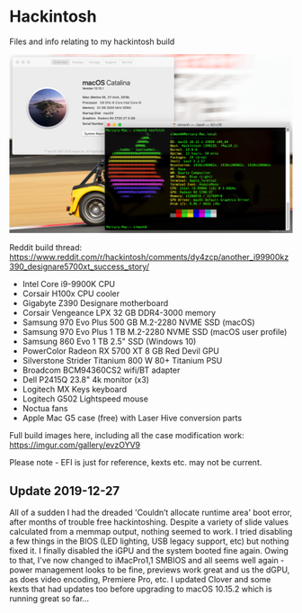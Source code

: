 # Hackintosh
Files and info relating to my hackintosh build

<img src="neofetch.png" width="800" />

Reddit build thread: https://www.reddit.com/r/hackintosh/comments/dy4zcp/another_i99900kz390_designare5700xt_success_story/

* Intel Core i9-9900K CPU
* Corsair H100x CPU cooler
* Gigabyte Z390 Designare motherboard
* Corsair Vengeance LPX 32 GB DDR4-3000 memory
* Samsung 970 Evo Plus 500 GB M.2-2280 NVME SSD (macOS)
* Samsung 970 Evo Plus 1 TB M.2-2280 NVME SSD (macOS user profile)
* Samsung 860 Evo 1 TB 2.5" SSD (Windows 10)
* PowerColor Radeon RX 5700 XT 8 GB Red Devil GPU
* Silverstone Strider Titanium 800 W 80+ Titanium PSU
* Broadcom BCM94360CS2 wifi/BT adapter
* Dell P2415Q 23.8" 4k monitor (x3)
* Logitech MX Keys keyboard
* Logitech G502 Lightspeed mouse
* Noctua fans
* Apple Mac G5 case (free) with Laser Hive conversion parts

Full build images here, including all the case modification work: https://imgur.com/gallery/evzOYV9


Please note - EFI is just for reference, kexts etc. may not be current.

## Update 2019-12-27
All of a sudden I had the dreaded 'Couldn’t allocate runtime area' boot error, after months of trouble free hackintoshing. Despite a variety of slide values calculated from a memmap output, nothing seemed to work. I tried disabling a few things in the BIOS (LED lighting, USB legacy support, etc) but nothing fixed it. I finally disabled the iGPU and the system booted fine again. Owing to that, I've now changed to iMacPro1,1 SMBIOS and all seems well again - power management looks to be fine, previews work great and us the dGPU, as does video encoding, Premiere Pro, etc. I updated Clover and some kexts that had updates too before upgrading to macOS 10.15.2 which is running great so far...